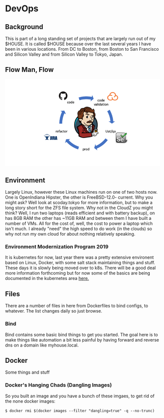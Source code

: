 # DevOps
## Background
This is part of a long standing set of projects that are largely run out of my $HOUSE. It is called $HOUSE because over the last several years I have been in various locations. From DC to Boston, from Boston to San Francisco and Silicon Valley and from Silicon Valley to Tokyo, Japan.

## Flow Man, Flow
![burgandy](burg.png)

## Environment
Largely Linux, however these Linux machines run on one of two hosts now. One is OpenIndiana Hipster, the other is FreeBSD-12.0-
current. Why you might ask? Well look at scoday.tokyo for more information, but to make a long story short for the ZFS file system. Why not in the CloudZ you might think? Well, I run two laptops (reads efficient and with battery backup), on has 8GB RAM the other has ~11GB RAM and between them I have built a number of VMs. All for the cost of, well, the cost to power a laptop which isn't much. I already "need" the high speed to do work (in the clouds) so why not run my own cloud for about nothing relatively speaking. 

### Environment Modernization Program 2019
It is kubernetes for now, last year there was a pretty extensive environent based on Linux, Docker, with some salt stack maintaining things and stuff. These days it is slowly being moved over to k8s. There will be a good deal more information forthcoming but for now some of the basics are being documented in the kubernetes area [here.](https://github.com/scoday/DevOps/tree/master/kubernetes)

## Files
There are a number of files in here from Dockerfiles to bind configs, to whatever. The list changes daily so just browse.

### Bind
Bind contains some basic bind things to get you started. The goal here is to make things like automation a bit less painful by having forward and reverse dns on a domain like myhouse.local. 

## Docker
Some things and stuff

### Docker's Hanging Chads (Dangling Images)

So you built an image and you have a bunch of these <none> <none> imgaes, to get rid of the none docker images: 
```
$ docker rmi $(docker images --filter "dangling=true" -q --no-trunc)
``` 
